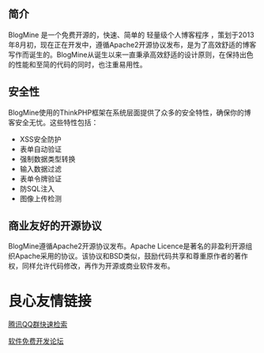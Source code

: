 ## 简介

BlogMine 是一个免费开源的，快速、简单的 轻量级个人博客程序 ，策划于2013年8月初，现在正在开发中，遵循Apache2开源协议发布，是为了高效舒适的博客写作而诞生的。BlogMine从诞生以来一直秉承高效舒适的设计原则，在保持出色的性能和至简的代码的同时，也注重易用性。

## 安全性

BlogMine使用的ThinkPHP框架在系统层面提供了众多的安全特性，确保你的博客安全无忧。这些特性包括：

*  XSS安全防护
*  表单自动验证
*  强制数据类型转换
*  输入数据过滤
*  表单令牌验证
*  防SQL注入
*  图像上传检测

## 商业友好的开源协议

BlogMine遵循Apache2开源协议发布。Apache Licence是著名的非盈利开源组织Apache采用的协议。该协议和BSD类似，鼓励代码共享和尊重原作者的著作权，同样允许代码修改，再作为开源或商业软件发布。

 # 良心友情链接

[腾讯QQ群快速检索](http://u.720life.cn/s/8cf73f7c)

[软件免费开发论坛](http://u.720life.cn/s/bbb01dc0)